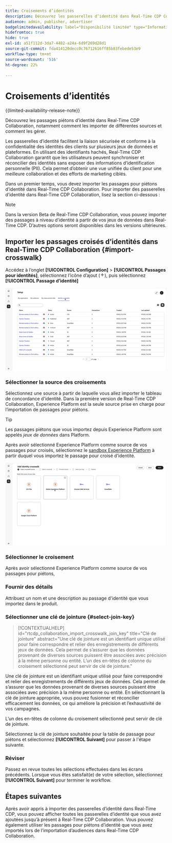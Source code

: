 ```yaml
---
title: Croisements d’identités
description: Découvrez les passerelles d’identité dans Real-Time CDP Collaboration, notamment comment les importer de différentes sources et comment les gérer.
audience: admin, publisher, advertiser
badgelimitedavailability: label="Disponibilité limitée" type="Informative" url="https://helpx.adobe.com/fr/legal/product-descriptions/real-time-customer-data-platform-collaboration.html newtab=true"
hidefromtoc: true
hide: true
exl-id: a51f112d-3da7-4482-a24a-6d9f269d28d1
source-git-commit: fda414120decc0c76712616ff85b83febede53e9
workflow-type: tm+mt
source-wordcount: '516'
ht-degree: 22%

---
```


# Croisements d’identités

{{limited-availability-release-note}}

Découvrez les passages piétons d’identité dans Real-Time CDP Collaboration, notamment comment les importer de différentes sources et comment les gérer.

Les passerelles d’identité facilitent la liaison sécurisée et conforme à la confidentialité des identités des clients sur plusieurs jeux de données et plateformes. En utilisant des identifiants hachés, Real-Time CDP Collaboration garantit que les utilisateurs peuvent synchroniser et réconcilier des identités sans exposer des informations d’identification personnelle (PII). Cela permet d’obtenir une vue unifiée du client pour une meilleure collaboration et des efforts de marketing ciblés.

<!--
In Real-Time CDP Collaboration, use identity crosswalks alongside your audiences by [TODO] insert material here. 
-->


Dans un premier temps, vous devez importer les passages pour piétons d’identité dans Real-Time CDP Collaboration. Pour importer des passerelles d’identité dans Real-Time CDP Collaboration, lisez la section ci-dessous :

>[!NOTE]
>
>Dans la version Beta de Real-Time CDP Collaboration, vous pouvez importer des passages à niveau d’identité à partir de vos jeux de données dans Real-Time CDP. D’autres options seront disponibles dans les versions ultérieures.

## Importer les passages croisés d’identités dans Real-Time CDP Collaboration {#import-crosswalk}

Accédez à l’onglet **[!UICONTROL Configuration]** > **[!UICONTROL Passages pour identités]**, sélectionnez l’icône d’ajout (![icône d’ajout).](/help/assets/icons/plus.png)), puis sélectionnez **[!UICONTROL Passage d’identité]**

![Enregistrement de la manière d’accéder à l’écran pour ajouter des passerelles d’identité](/help/assets/setup/identity-crosswalks/import-identity-crosswalk.gif)

### Sélectionner la source des croisements

Sélectionnez une source à partir de laquelle vous allez importer le tableau de concordance d&#39;identité. Dans la première version de Real-Time CDP Collaboration, Experience Platform est la seule source prise en charge pour l’importation de passages pour piétons.

>[!TIP]
>
>Les passages piétons que vous importez depuis Experience Platform sont appelés *jeux de données* dans Platform.

Après avoir sélectionné Experience Platform comme source de vos passages pour croisés, sélectionnez le [sandbox Experience Platform](https://experienceleague.adobe.com/fr/docs/experience-platform/sandbox/home) à partir duquel vous importez le passage pour croisé d’identité.

![Enregistrement de la façon de sélectionner une source de passage piétons](/help/assets/setup/identity-crosswalks/select-crosswalk-source.gif)

### Sélectionner le croisement

Après avoir sélectionné Experience Platform comme source de vos passages pour piétons,

### Fournir des détails

Attribuez un nom et une description au passage d&#39;identité que vous importez dans le produit.

### Sélectionner une clé de jointure {#select-join-key}

>[!CONTEXTUALHELP]
>id="rtcdp_collaboration_import_crosswalk_join_key"
>title="Clé de jointure"
>abstract="Une clé de jointure est un identifiant unique utilisé pour faire correspondre et relier des enregistrements de différents jeux de données. Cela permet de s’assurer que les données provenant de diverses sources puissent être associées avec précision à la même personne ou entité. L’un des en-têtes de colonne du croisement sélectionné peut servir de clé de jointure."

Une clé de jointure est un identifiant unique utilisé pour faire correspondre et relier des enregistrements de différents jeux de données. Cela permet de s’assurer que les données provenant de diverses sources puissent être associées avec précision à la même personne ou entité. En sélectionnant la clé de jointure appropriée, vous pouvez fusionner et réconcilier efficacement les données, ce qui améliore la précision et l’exhaustivité de vos campagnes.

L’un des en-têtes de colonne du croisement sélectionné peut servir de clé de jointure.

Sélectionnez la clé de jointure souhaitée pour la table de passage pour piétons et sélectionnez **[!UICONTROL Suivant]** pour passer à l&#39;étape suivante.

### Réviser

Passez en revue toutes les sélections effectuées dans les écrans précédents. Lorsque vous êtes satisfait(e) de votre sélection, sélectionnez **[!UICONTROL Suivant]** pour terminer le workflow.

## Étapes suivantes

Après avoir appris à importer des passerelles d’identité dans Real-Time CDP, vous pouvez afficher toutes les passerelles d’identité que vous avez ajoutées jusqu’à présent à Real-Time CDP Collaboration. Vous pouvez également utiliser les passages pour piétons d’identité que vous avez importés lors de l’importation d’audiences dans Real-Time CDP Collaboration.

